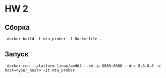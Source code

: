 # HW 2

## Сборка
```
 docker build -t mtu_prober -f Dockerfile .
```

## Запуск
```
 docker run --platform linux/amd64 --rm -p 8080:8080 --dns 8.8.8.8 -e host=<your_host> -it mtu_prober
```
